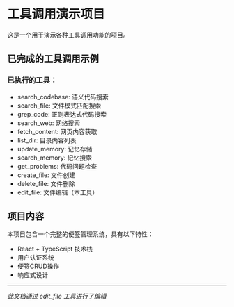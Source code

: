 # 工具调用演示项目

这是一个用于演示各种工具调用功能的项目。

## 已完成的工具调用示例

### 已执行的工具：
- search_codebase: 语义代码搜索
- search_file: 文件模式匹配搜索  
- grep_code: 正则表达式代码搜索
- search_web: 网络搜索
- fetch_content: 网页内容获取
- list_dir: 目录内容列表
- update_memory: 记忆存储
- search_memory: 记忆搜索
- get_problems: 代码问题检查
- create_file: 文件创建
- delete_file: 文件删除
- edit_file: 文件编辑（本工具）

## 项目内容

本项目包含一个完整的便签管理系统，具有以下特性：
- React + TypeScript 技术栈
- 用户认证系统
- 便签CRUD操作
- 响应式设计

---
*此文档通过 edit_file 工具进行了编辑*